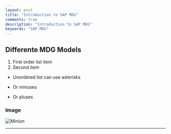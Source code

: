 ```yaml
---
layout: post
title: "Introduction to SAP MDG"
comments: true
description: "Introduction to SAP MDG"
keywords: "SAP MDG"
---
```


## Differente MDG Models

1. First order list item
2. Second item

* Unordered list can use asterisks
- Or minuses
+ Or pluses

<div class="divider"></div>

### Image

![Minion](http://octodex.github.com/images/minion.png)

---